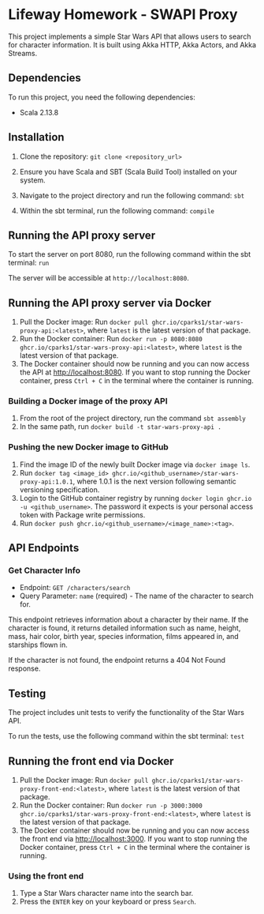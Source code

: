 # Lifeway Homework - SWAPI Proxy

This project implements a simple Star Wars API that allows users to search for character information. It is built using Akka HTTP, Akka Actors, and Akka Streams.

## Dependencies

To run this project, you need the following dependencies:

- Scala 2.13.8

## Installation

1. Clone the repository:
`git clone <repository_url>`


2. Ensure you have Scala and SBT (Scala Build Tool) installed on your system.

3. Navigate to the project directory and run the following command:
`sbt`

4. Within the sbt terminal, run the following command: `compile`

## Running the API proxy server
To start the server on port 8080, run the following command within the sbt terminal: `run`


The server will be accessible at `http://localhost:8080`.

## Running the API proxy server via Docker
1. Pull the Docker image: Run `docker pull ghcr.io/cparks1/star-wars-proxy-api:<latest>`, where `latest` is the latest version of that package.
2. Run the Docker container: Run `docker run -p 8080:8080 ghcr.io/cparks1/star-wars-proxy-api:<latest>`, where `latest` is the latest version of that package.
3. The Docker container should now be running and you can now access the API at [http://localhost:8080](http://localhost:8080). If you want to stop running the Docker container, press `Ctrl + C` in the terminal where the container is running.

### Building a Docker image of the proxy API
1. From the root of the project directory, run the command `sbt assembly`
2. In the same path, run `docker build -t star-wars-proxy-api .`

### Pushing the new Docker image to GitHub
1. Find the image ID of the newly built Docker image via `docker image ls`.
2. Run `docker tag <image_id> ghcr.io/<github_username>/star-wars-proxy-api:1.0.1`, where 1.0.1 is the next version following semantic versioning specification.
3. Login to the GitHub container registry by running `docker login ghcr.io -u <github_username>`. The password it expects is your personal access token with Package write permissions.
4. Run `docker push ghcr.io/<github_username>/<image_name>:<tag>`.

## API Endpoints

### Get Character Info

- Endpoint: `GET /characters/search`
- Query Parameter: `name` (required) - The name of the character to search for.

This endpoint retrieves information about a character by their name. If the character is found, it returns detailed information such as name, height, mass, hair color, birth year, species information, films appeared in, and starships flown in.

If the character is not found, the endpoint returns a 404 Not Found response.

## Testing

The project includes unit tests to verify the functionality of the Star Wars API.

To run the tests, use the following command within the sbt terminal:
`test`

## Running the front end via Docker
1. Pull the Docker image: Run `docker pull ghcr.io/cparks1/star-wars-proxy-front-end:<latest>`, where `latest` is the latest version of that package.
2. Run the Docker container: Run `docker run -p 3000:3000 ghcr.io/cparks1/star-wars-proxy-front-end:<latest>`, where `latest` is the latest version of that package.
3. The Docker container should now be running and you can now access the front end via [http://localhost:3000](http://localhost:3000). If you want to stop running the Docker container, press `Ctrl + C` in the terminal where the container is running.

### Using the front end
1. Type a Star Wars character name into the search bar.
2. Press the `ENTER` key on your keyboard or press `Search`.
